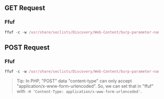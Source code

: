 ## GET Request
### Ffuf
```nix
ffuf -c -w /usr/share/seclists/Discovery/Web-Content/burp-parameter-names.txt -u http://get.target.com?FUZZ=key -ic
```
## POST Request
### Ffuf
```nix
ffuf -c -w /usr/share/seclists/Discovery/Web-Content/burp-parameter-names.txt -u http://post.target.com -X POST -d 'FUZZ=key' -H 'Content-Type: application/x-www-form-urlencoded' -ic
```
> Tip: In PHP, "POST" data "content-type" can only accept "application/x-www-form-urlencoded". So, we can set that in "ffuf" with `-H 'Content-Type: application/x-www-form-urlencoded'`.